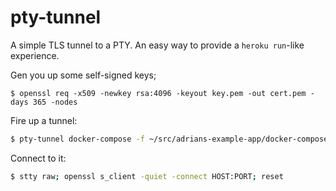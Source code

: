 pty-tunnel
==========

A simple TLS tunnel to a PTY. An easy way to provide a `heroku run`-like
experience.

Gen you up some self-signed keys;
```
$ openssl req -x509 -newkey rsa:4096 -keyout key.pem -out cert.pem -days 365 -nodes
```

Fire up a tunnel:

```bash
$ pty-tunnel docker-compose -f ~/src/adrians-example-app/docker-compose.yml run web rails c
```

Connect to it:

```bash
$ stty raw; openssl s_client -quiet -connect HOST:PORT; reset
```
